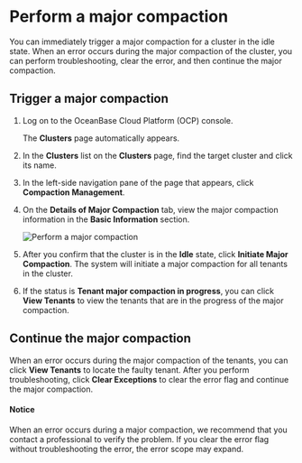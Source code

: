 # Perform a major compaction

You can immediately trigger a major compaction for a cluster in the idle state. When an error occurs during the major compaction of the cluster, you can perform troubleshooting, clear the error, and then continue the major compaction.

## Trigger a major compaction

1. Log on to the OceanBase Cloud Platform (OCP) console.

   The **Clusters** page automatically appears.

2. In the **Clusters** list on the **Clusters** page, find the target cluster and click its name.

3. In the left-side navigation pane of the page that appears, click **Compaction Management**.

4. On the **Details of Major Compaction** tab, view the major compaction information in the **Basic Information** section.

   ![Perform a major compaction](https://obbusiness-private.oss-cn-shanghai.aliyuncs.com/doc/img/ocp/%E5%90%88%E5%B9%B6%E4%BF%A1%E6%81%AF.png)

5. After you confirm that the cluster is in the **Idle** state, click **Initiate Major Compaction**. The system will initiate a major compaction for all tenants in the cluster.

6. If the status is **Tenant major compaction in progress**, you can click **View Tenants** to view the tenants that are in the progress of the major compaction.

## Continue the major compaction

When an error occurs during the major compaction of the tenants, you can click **View Tenants** to locate the faulty tenant.
After you perform troubleshooting, click **Clear Exceptions** to clear the error flag and continue the major compaction.

  <main id="notice" type='notice'>
    <h4>Notice</h4>
    <p>When an error occurs during a major compaction, we recommend that you contact a professional to verify the problem. If you clear the error flag without troubleshooting the error, the error scope may expand.</p>
  </main>

